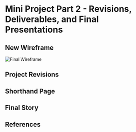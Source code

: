 # Mini Project Part 2 - Revisions, Deliverables, and Final Presentations

## New Wireframe

![Final Wireframe](Revised%20%Wireframe.png)

## Project Revisions

## Shorthand Page

## Final Story

## References
